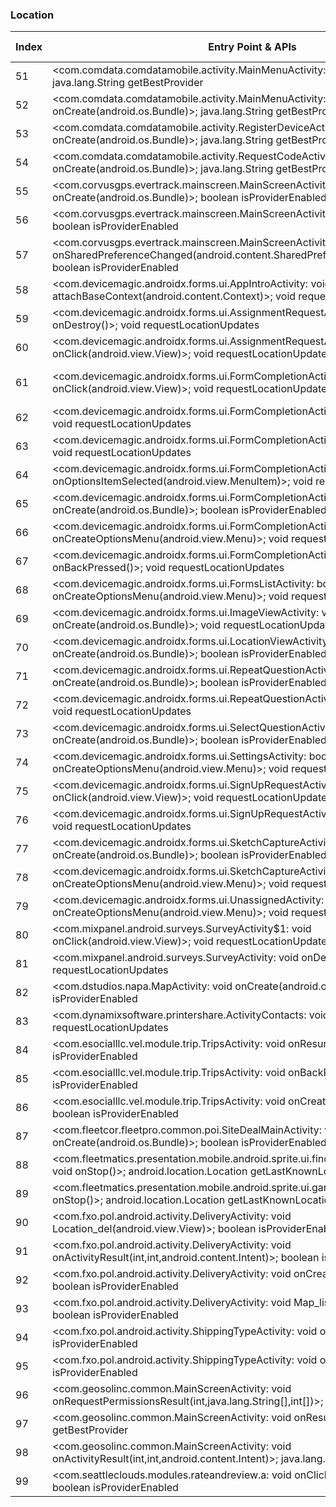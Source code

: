 ### Location
| Index | Entry Point & APIs | Screen shot | Resource id | Label |
| ------------- | ------------- | ------------- |-------------|-------------|
| 51 | <com.comdata.comdatamobile.activity.MainMenuActivity: void onResume()>; java.lang.String getBestProvider | ![](D:\COSMOS\output\py\Play_win8\Business\com.comdata.comdatamobile\com.comdata.comdatamobile.activity.MainMenuActivity.png) |  | |
| 52 | <com.comdata.comdatamobile.activity.MainMenuActivity: void onCreate(android.os.Bundle)>; java.lang.String getBestProvider | ![](D:\COSMOS\output\py\Play_win8\Business\com.comdata.comdatamobile\com.comdata.comdatamobile.activity.MainMenuActivity.png) |  | |
| 53 | <com.comdata.comdatamobile.activity.RegisterDeviceActivity: void onCreate(android.os.Bundle)>; java.lang.String getBestProvider | ![](D:\COSMOS\output\py\Play_win8\Business\com.comdata.comdatamobile\com.comdata.comdatamobile.activity.RegisterDeviceActivity.png) |  | |
| 54 | <com.comdata.comdatamobile.activity.RequestCodeActivity: void onCreate(android.os.Bundle)>; java.lang.String getBestProvider | ![](D:\COSMOS\output\py\Play_win8\Business\com.comdata.comdatamobile\com.comdata.comdatamobile.activity.RequestCodeActivity.png) |  | |
| 55 | <com.corvusgps.evertrack.mainscreen.MainScreenActivity: void onCreate(android.os.Bundle)>; boolean isProviderEnabled | ![](D:\COSMOS\output\py\Play_win8\Business\com.corvusgps.evertrack\com.corvusgps.evertrack.mainscreen.MainScreenActivity.png) |  | |
| 56 | <com.corvusgps.evertrack.mainscreen.MainScreenActivity: void onResume()>; boolean isProviderEnabled | ![](D:\COSMOS\output\py\Play_win8\Business\com.corvusgps.evertrack\com.corvusgps.evertrack.mainscreen.MainScreenActivity.png) |  | |
| 57 | <com.corvusgps.evertrack.mainscreen.MainScreenActivity: void onSharedPreferenceChanged(android.content.SharedPreferences,java.lang.String)>; boolean isProviderEnabled | ![](D:\COSMOS\output\py\Play_win8\Business\com.corvusgps.evertrack\com.corvusgps.evertrack.mainscreen.MainScreenActivity.png) |  | |
| 58 | <com.devicemagic.androidx.forms.ui.AppIntroActivity: void attachBaseContext(android.content.Context)>; void requestLocationUpdates | ![](D:\COSMOS\output\py\Play_win8\Business\com.devicemagic.androidx.forms\com.devicemagic.androidx.forms.ui.AppIntroActivity.png) |  | |
| 59 | <com.devicemagic.androidx.forms.ui.AssignmentRequestActivity: void onDestroy()>; void requestLocationUpdates | ![](D:\COSMOS\output\py\Play_win8\Business\com.devicemagic.androidx.forms\com.devicemagic.androidx.forms.ui.AssignmentRequestActivity.png) |  | |
| 60 | <com.devicemagic.androidx.forms.ui.AssignmentRequestActivity$1: void onClick(android.view.View)>; void requestLocationUpdates | ![](D:\COSMOS\output\py\Play_win8\Business\com.devicemagic.androidx.forms\com.devicemagic.androidx.forms.ui.AssignmentRequestActivity.png) |  | |
| 61 | <com.devicemagic.androidx.forms.ui.FormCompletionActivity$15: void onClick(android.view.View)>; void requestLocationUpdates | ![](D:\COSMOS\output\py\Play_win8\Business\com.devicemagic.androidx.forms\com.devicemagic.androidx.forms.ui.FormCompletionActivity.png) | {'2131361955': <sensitive_component.SensitiveComponent.SensitiveView object at 0x0000012524181F28>} | |
| 62 | <com.devicemagic.androidx.forms.ui.FormCompletionActivity: void onResume()>; void requestLocationUpdates | ![](D:\COSMOS\output\py\Play_win8\Business\com.devicemagic.androidx.forms\com.devicemagic.androidx.forms.ui.FormCompletionActivity.png) |  | |
| 63 | <com.devicemagic.androidx.forms.ui.FormCompletionActivity: void onDestroy()>; void requestLocationUpdates | ![](D:\COSMOS\output\py\Play_win8\Business\com.devicemagic.androidx.forms\com.devicemagic.androidx.forms.ui.FormCompletionActivity.png) |  | |
| 64 | <com.devicemagic.androidx.forms.ui.FormCompletionActivity: boolean onOptionsItemSelected(android.view.MenuItem)>; void requestLocationUpdates | ![](D:\COSMOS\output\py\Play_win8\Business\com.devicemagic.androidx.forms\com.devicemagic.androidx.forms.ui.FormCompletionActivity.png) |  | |
| 65 | <com.devicemagic.androidx.forms.ui.FormCompletionActivity: void onCreate(android.os.Bundle)>; boolean isProviderEnabled | ![](D:\COSMOS\output\py\Play_win8\Business\com.devicemagic.androidx.forms\com.devicemagic.androidx.forms.ui.FormCompletionActivity.png) |  | |
| 66 | <com.devicemagic.androidx.forms.ui.FormCompletionActivity: boolean onCreateOptionsMenu(android.view.Menu)>; void requestLocationUpdates | ![](D:\COSMOS\output\py\Play_win8\Business\com.devicemagic.androidx.forms\com.devicemagic.androidx.forms.ui.FormCompletionActivity.png) |  | |
| 67 | <com.devicemagic.androidx.forms.ui.FormCompletionActivity: void onBackPressed()>; void requestLocationUpdates | ![](D:\COSMOS\output\py\Play_win8\Business\com.devicemagic.androidx.forms\com.devicemagic.androidx.forms.ui.FormCompletionActivity.png) |  | |
| 68 | <com.devicemagic.androidx.forms.ui.FormsListActivity: boolean onCreateOptionsMenu(android.view.Menu)>; void requestLocationUpdates | ![](D:\COSMOS\output\py\Play_win8\Business\com.devicemagic.androidx.forms\com.devicemagic.androidx.forms.ui.FormsListActivity.png) |  | |
| 69 | <com.devicemagic.androidx.forms.ui.ImageViewActivity: void onCreate(android.os.Bundle)>; void requestLocationUpdates | ![](D:\COSMOS\output\py\Play_win8\Business\com.devicemagic.androidx.forms\com.devicemagic.androidx.forms.ui.ImageViewActivity.png) |  | |
| 70 | <com.devicemagic.androidx.forms.ui.LocationViewActivity: void onCreate(android.os.Bundle)>; boolean isProviderEnabled | ![](D:\COSMOS\output\py\Play_win8\Business\com.devicemagic.androidx.forms\com.devicemagic.androidx.forms.ui.LocationViewActivity.png) |  | |
| 71 | <com.devicemagic.androidx.forms.ui.RepeatQuestionActivity: void onCreate(android.os.Bundle)>; boolean isProviderEnabled | ![](D:\COSMOS\output\py\Play_win8\Business\com.devicemagic.androidx.forms\com.devicemagic.androidx.forms.ui.RepeatQuestionActivity.png) |  | |
| 72 | <com.devicemagic.androidx.forms.ui.RepeatQuestionActivity: void onDestroy()>; void requestLocationUpdates | ![](D:\COSMOS\output\py\Play_win8\Business\com.devicemagic.androidx.forms\com.devicemagic.androidx.forms.ui.RepeatQuestionActivity.png) |  | |
| 73 | <com.devicemagic.androidx.forms.ui.SelectQuestionActivity: void onCreate(android.os.Bundle)>; boolean isProviderEnabled | ![](D:\COSMOS\output\py\Play_win8\Business\com.devicemagic.androidx.forms\com.devicemagic.androidx.forms.ui.SelectQuestionActivity.png) |  | |
| 74 | <com.devicemagic.androidx.forms.ui.SettingsActivity: boolean onCreateOptionsMenu(android.view.Menu)>; void requestLocationUpdates | ![](D:\COSMOS\output\py\Play_win8\Business\com.devicemagic.androidx.forms\com.devicemagic.androidx.forms.ui.SettingsActivity.png) |  | |
| 75 | <com.devicemagic.androidx.forms.ui.SignUpRequestActivity$1: void onClick(android.view.View)>; void requestLocationUpdates | ![](D:\COSMOS\output\py\Play_win8\Business\com.devicemagic.androidx.forms\com.devicemagic.androidx.forms.ui.SignUpRequestActivity.png) |  | |
| 76 | <com.devicemagic.androidx.forms.ui.SignUpRequestActivity: void onDestroy()>; void requestLocationUpdates | ![](D:\COSMOS\output\py\Play_win8\Business\com.devicemagic.androidx.forms\com.devicemagic.androidx.forms.ui.SignUpRequestActivity.png) |  | |
| 77 | <com.devicemagic.androidx.forms.ui.SketchCaptureActivity: void onCreate(android.os.Bundle)>; boolean isProviderEnabled | ![](D:\COSMOS\output\py\Play_win8\Business\com.devicemagic.androidx.forms\com.devicemagic.androidx.forms.ui.SketchCaptureActivity.png) |  | |
| 78 | <com.devicemagic.androidx.forms.ui.SketchCaptureActivity: boolean onCreateOptionsMenu(android.view.Menu)>; void requestLocationUpdates | ![](D:\COSMOS\output\py\Play_win8\Business\com.devicemagic.androidx.forms\com.devicemagic.androidx.forms.ui.SketchCaptureActivity.png) |  | |
| 79 | <com.devicemagic.androidx.forms.ui.UnassignedActivity: boolean onCreateOptionsMenu(android.view.Menu)>; void requestLocationUpdates | ![](D:\COSMOS\output\py\Play_win8\Business\com.devicemagic.androidx.forms\com.devicemagic.androidx.forms.ui.UnassignedActivity.png) |  | |
| 80 | <com.mixpanel.android.surveys.SurveyActivity$1: void onClick(android.view.View)>; void requestLocationUpdates | ![](D:\COSMOS\output\py\Play_win8\Business\com.devicemagic.androidx.forms\com.mixpanel.android.surveys.SurveyActivity.png) |  | |
| 81 | <com.mixpanel.android.surveys.SurveyActivity: void onDestroy()>; void requestLocationUpdates | ![](D:\COSMOS\output\py\Play_win8\Business\com.devicemagic.androidx.forms\com.mixpanel.android.surveys.SurveyActivity.png) |  | |
| 82 | <com.dstudios.napa.MapActivity: void onCreate(android.os.Bundle)>; boolean isProviderEnabled | ![](D:\COSMOS\output\py\Play_win8\Business\com.dstudios.napa\com.dstudios.napa.MapActivity.png) |  | |
| 83 | <com.dynamixsoftware.printershare.ActivityContacts: void onStop()>; void requestLocationUpdates | ![](D:\COSMOS\output\py\Play_win8\Business\com.dynamixsoftware.printershare\com.dynamixsoftware.printershare.ActivityContacts.png) |  | |
| 84 | <com.esocialllc.vel.module.trip.TripsActivity: void onResume()>; boolean isProviderEnabled | ![](D:\COSMOS\output\py\Play_win8\Business\com.esocialllc.vel\com.esocialllc.vel.module.trip.TripsActivity.png) |  | |
| 85 | <com.esocialllc.vel.module.trip.TripsActivity: void onBackPressed()>; boolean isProviderEnabled | ![](D:\COSMOS\output\py\Play_win8\Business\com.esocialllc.vel\com.esocialllc.vel.module.trip.TripsActivity.png) |  | |
| 86 | <com.esocialllc.vel.module.trip.TripsActivity: void onCreate(android.os.Bundle)>; boolean isProviderEnabled | ![](D:\COSMOS\output\py\Play_win8\Business\com.esocialllc.vel\com.esocialllc.vel.module.trip.TripsActivity.png) |  | |
| 87 | <com.fleetcor.fleetpro.common.poi.SiteDealMainActivity: void onCreate(android.os.Bundle)>; boolean isProviderEnabled | ![](D:\COSMOS\output\py\Play_win8\Business\com.fleetcor.prepaidcard\com.fleetcor.fleetpro.common.poi.SiteDealMainActivity.png) |  | |
| 88 | <com.fleetmatics.presentation.mobile.android.sprite.ui.findnearest.AtvFindNearest: void onStop()>; android.location.Location getLastKnownLocation | ![](D:\COSMOS\output\py\Play_win8\Business\com.fleetmatics.presentation.mobile.android.sprite\com.fleetmatics.presentation.mobile.android.sprite.ui.findnearest.AtvFindNearest.png) |  | |
| 89 | <com.fleetmatics.presentation.mobile.android.sprite.ui.garmin.AtvGarminMap: void onStop()>; android.location.Location getLastKnownLocation | ![](D:\COSMOS\output\py\Play_win8\Business\com.fleetmatics.presentation.mobile.android.sprite\com.fleetmatics.presentation.mobile.android.sprite.ui.garmin.AtvGarminMap.png) |  | |
| 90 | <com.fxo.pol.android.activity.DeliveryActivity: void Location_del(android.view.View)>; boolean isProviderEnabled | ![](D:\COSMOS\output\py\Play_win8\Business\com.fxo.pol\com.fxo.pol.android.activity.DeliveryActivity.png) |  | |
| 91 | <com.fxo.pol.android.activity.DeliveryActivity: void onActivityResult(int,int,android.content.Intent)>; boolean isProviderEnabled | ![](D:\COSMOS\output\py\Play_win8\Business\com.fxo.pol\com.fxo.pol.android.activity.DeliveryActivity.png) |  | |
| 92 | <com.fxo.pol.android.activity.DeliveryActivity: void onCreate(android.os.Bundle)>; boolean isProviderEnabled | ![](D:\COSMOS\output\py\Play_win8\Business\com.fxo.pol\com.fxo.pol.android.activity.DeliveryActivity.png) |  | |
| 93 | <com.fxo.pol.android.activity.DeliveryActivity: void Map_list(android.view.View)>; boolean isProviderEnabled | ![](D:\COSMOS\output\py\Play_win8\Business\com.fxo.pol\com.fxo.pol.android.activity.DeliveryActivity.png) |  | |
| 94 | <com.fxo.pol.android.activity.ShippingTypeActivity: void onBackPressed()>; boolean isProviderEnabled | ![](D:\COSMOS\output\py\Play_win8\Business\com.fxo.pol\com.fxo.pol.android.activity.ShippingTypeActivity.png) |  | |
| 95 | <com.fxo.pol.android.activity.ShippingTypeActivity: void onStart()>; boolean isProviderEnabled | ![](D:\COSMOS\output\py\Play_win8\Business\com.fxo.pol\com.fxo.pol.android.activity.ShippingTypeActivity.png) |  | |
| 96 | <com.geosolinc.common.MainScreenActivity: void onRequestPermissionsResult(int,java.lang.String[],int[])>; boolean isProviderEnabled | ![](D:\COSMOS\output\py\Play_win8\Business\com.geosolinc.efmobile\com.geosolinc.common.MainScreenActivity.png) |  | |
| 97 | <com.geosolinc.common.MainScreenActivity: void onResume()>; java.lang.String getBestProvider | ![](D:\COSMOS\output\py\Play_win8\Business\com.geosolinc.efmobile\com.geosolinc.common.MainScreenActivity.png) |  | |
| 98 | <com.geosolinc.common.MainScreenActivity: void onActivityResult(int,int,android.content.Intent)>; java.lang.String getBestProvider | ![](D:\COSMOS\output\py\Play_win8\Business\com.geosolinc.efmobile\com.geosolinc.common.MainScreenActivity.png) |  | |
| 99 | <com.seattleclouds.modules.rateandreview.a: void onClick(android.view.View)>; boolean isProviderEnabled | ![](D:\COSMOS\output\py\Play_win8\Business\unclaimed.money\com.seattleclouds.modules.rateandreview.NewRateAndCommentActivity.png) |  | |
